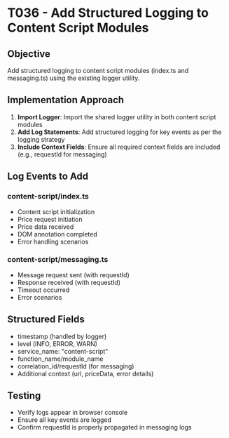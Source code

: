 # T036 - Add Structured Logging to Content Script Modules

## Objective
Add structured logging to content script modules (index.ts and messaging.ts) using the existing logger utility.

## Implementation Approach

1. **Import Logger**: Import the shared logger utility in both content script modules
2. **Add Log Statements**: Add structured logging for key events as per the logging strategy
3. **Include Context Fields**: Ensure all required context fields are included (e.g., requestId for messaging)

## Log Events to Add

### content-script/index.ts
- Content script initialization
- Price request initiation
- Price data received
- DOM annotation completed
- Error handling scenarios

### content-script/messaging.ts
- Message request sent (with requestId)
- Response received (with requestId)
- Timeout occurred
- Error scenarios

## Structured Fields
- timestamp (handled by logger)
- level (INFO, ERROR, WARN)
- service_name: "content-script"
- function_name/module_name
- correlation_id/requestId (for messaging)
- Additional context (url, priceData, error details)

## Testing
- Verify logs appear in browser console
- Ensure all key events are logged
- Confirm requestId is properly propagated in messaging logs